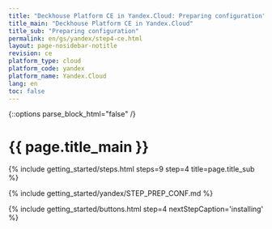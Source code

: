 ```yaml
---
title: "Deckhouse Platform CE in Yandex.Cloud: Preparing configuration"
title_main: "Deckhouse Platform CE in Yandex.Cloud"
title_sub: "Preparing configuration"
permalink: en/gs/yandex/step4-ce.html
layout: page-nosidebar-notitle
revision: ce
platform_type: cloud
platform_code: yandex
platform_name: Yandex.Cloud
lang: en
toc: false
---
```


<link rel="stylesheet" type="text/css" href='{{ assets["getting-started.css"].digest_path }}' />
<script type="text/javascript" src='{{ assets["getting-started.js"].digest_path }}'></script>

{::options parse_block_html="false" /}

<h1 class="docs__title">{{ page.title_main }}</h1>
{% include getting_started/steps.html steps=9 step=4 title=page.title_sub %}

{% include getting_started/yandex/STEP_PREP_CONF.md %}

{% include getting_started/buttons.html step=4 nextStepCaption='installing' %}
